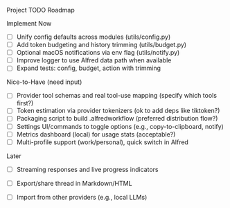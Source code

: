 Project TODO Roadmap

Implement Now
- [ ] Unify config defaults across modules (utils/config.py)
- [ ] Add token budgeting and history trimming (utils/budget.py)
- [ ] Optional macOS notifications via env flag (utils/notify.py)
- [ ] Improve logger to use Alfred data path when available
- [ ] Expand tests: config, budget, action with trimming

Nice-to-Have (need input)
- [ ] Provider tool schemas and real tool-use mapping (specify which tools first?)
- [ ] Token estimation via provider tokenizers (ok to add deps like tiktoken?)
- [ ] Packaging script to build .alfredworkflow (preferred distribution flow?)
- [ ] Settings UI/commands to toggle options (e.g., copy-to-clipboard, notify)
- [ ] Metrics dashboard (local) for usage stats (acceptable?)
- [ ] Multi-profile support (work/personal), quick switch in Alfred

Later
- [ ] Streaming responses and live progress indicators
- [ ] Export/share thread in Markdown/HTML
- [ ] Import from other providers (e.g., local LLMs)

